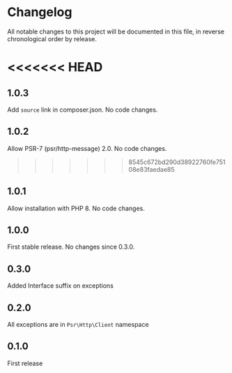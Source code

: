 # Changelog

All notable changes to this project will be documented in this file, in reverse chronological order by release.

<<<<<<< HEAD
=======
## 1.0.3

Add `source` link in composer.json. No code changes.

## 1.0.2

Allow PSR-7 (psr/http-message) 2.0. No code changes.

>>>>>>> 8545c672bd290d38922760fe75108e83faedae85
## 1.0.1

Allow installation with PHP 8. No code changes.

## 1.0.0

First stable release. No changes since 0.3.0.

## 0.3.0

Added Interface suffix on exceptions
 
## 0.2.0 

All exceptions are in `Psr\Http\Client` namespace

## 0.1.0

First release
